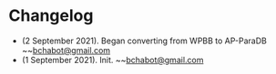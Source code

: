 # Changelog
* (2 September 2021). Began converting from WPBB to AP-ParaDB ~~<bchabot@gmail.com>
* (1 September 2021). Init. ~~<bchabot@gmail.com>
